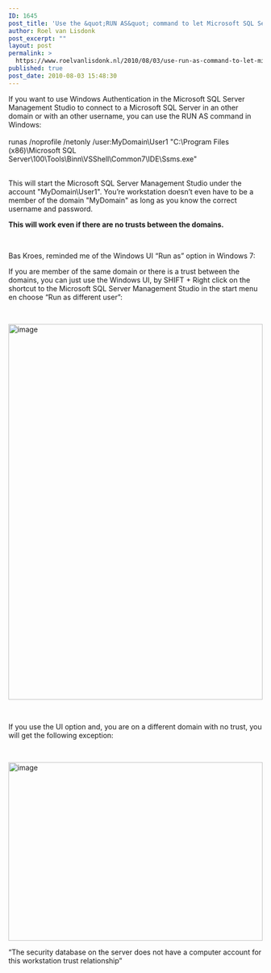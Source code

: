 ```yaml
---
ID: 1645
post_title: 'Use the &quot;RUN AS&quot; command to let Microsoft SQL Server Management Studio connect with an other Windows account or to an other domain'
author: Roel van Lisdonk
post_excerpt: ""
layout: post
permalink: >
  https://www.roelvanlisdonk.nl/2010/08/03/use-run-as-command-to-let-microsoft-sql-server-management-studio-connect-with-an-other-windows-account/
published: true
post_date: 2010-08-03 15:48:30
---
```

<p align="left">If you want to use Windows Authentication in the Microsoft SQL Server Management Studio to connect to a Microsoft SQL Server in an other domain or with an other username, you can use the RUN AS command in Windows:    <br />    <br />runas /noprofile /netonly /user:MyDomain\User1 &quot;C:\Program Files (x86)\Microsoft SQL Server\100\Tools\Binn\VSShell\Common7\IDE\Ssms.exe&quot;</p>  <p align="left">   <br />This will start the Microsoft SQL Server Management Studio under the account &quot;MyDomain\User1&quot;. You’re workstation doesn’t even have to be a member of the domain &quot;MyDomain&quot; as long as you know the correct username and password.</p>  <p align="left"><strong>This will work even if there are no trusts between the domains.</strong></p>  <p align="left">&#160;</p>  <p align="left">Bas Kroes, reminded me of the Windows UI “Run as” option in Windows 7:</p>  <p align="left">If you are member of the same domain or there is a trust between the domains, you can just use the Windows UI, by SHIFT + Right click on the shortcut to the Microsoft SQL Server Management Studio in the start menu en choose “Run as different user”:</p>  <p align="left">&#160;</p>  <p align="left"><a href="http://www.roelvanlisdonk.nl/wp-content/uploads/2010/08/image.png"><img style="border-bottom: 0px; border-left: 0px; display: inline; border-top: 0px; border-right: 0px" title="image" border="0" alt="image" src="http://www.roelvanlisdonk.nl/wp-content/uploads/2010/08/image_thumb.png" width="504" height="745" /></a> </p>  <p align="left">&#160;</p>  <p align="left">If you use the UI option and, you are on a different domain with no trust, you will get the following exception:</p>  <p align="left">&#160;</p>  <p align="left"><a href="http://www.roelvanlisdonk.nl/wp-content/uploads/2010/08/image1.png"><img style="border-bottom: 0px; border-left: 0px; display: inline; border-top: 0px; border-right: 0px" title="image" border="0" alt="image" src="http://www.roelvanlisdonk.nl/wp-content/uploads/2010/08/image_thumb1.png" width="504" height="354" /></a> </p>  <p align="left">“The security database on the server does not have a computer account for this workstation trust relationship”</p>  <p align="left"></p>